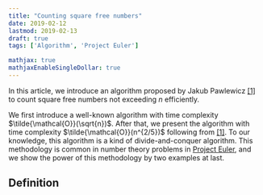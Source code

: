 ```yaml
---
title: "Counting square free numbers"
date: 2019-02-12
lastmod: 2019-02-13
draft: true
tags: ['Algorithm', 'Project Euler']

mathjax: true
mathjaxEnableSingleDollar: true
---
```

In this article, we introduce an algorithm proposed by Jakub Pawlewicz [[1]](https://arxiv.org/pdf/1107.4890.pdf) to count square free numbers not exceeding $n$ efficiently.

We first introduce a well-known algorithm with time complexity $\tilde{\mathcal{O}}(\sqrt{n})$.
After that, we present the algorithm with time complexity $\tilde{\mathcal{O}}(n^{2/5})$ following from [[1]](https://arxiv.org/pdf/1107.4890.pdf).
To our knowledge, this algorithm is a kind of divide-and-conquer algorithm. This methodology is common in number theory problems in [Project Euler](https://projecteuler.net),
and we show the power of this methodology by two examples at last.
<!-- more -->
## Definition
